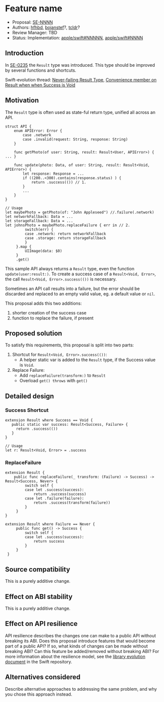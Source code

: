 # Feature name

* Proposal: [SE-NNNN](NNNN-Results-Improvements.md)
* Authors: [hfhbd](https://github.com/hfhbd), [bojanstef](https://github.com/bojanstef)?, [tcldr](https://github.com/tcldr)?
* Review Manager: TBD
* Status: Implementation: [apple/swift#NNNNN](https://github.com/apple/swift/pull/27908), [apple/swift#NNNN](https://github.com/apple/swift/pull/26471)

## Introduction
In [SE-0235](https://github.com/apple/swift-evolution/blob/master/proposals/0235-add-result.md) the `Result` type was introduced.
This type should be improved by several functions and shortcuts.

Swift-evolution thread: [Never-failing Result Type](https://forums.swift.org/t/never-failing-result-type/30249/5), [Convenience member on Result when when Success is Void](https://forums.swift.org/t/convenience-member-on-result-when-when-success-is-void/36134)

## Motivation
The `Result` type is often used as state-ful return type, unified all across an API.

```
struct API {
    enum APIError: Error {
        case .network
        case .invalid(request: String, response: String)
    }

    func getPhoto(of user: String, result: Result<User, APIError>) { ... }
    
    func update(photo: Data, of user: String, result: Result<Void, APIError>) { 
        let response: Response = ...
        if ((200..<300).contains(response.status) ) {
            return .success(()) // 1. 
        }
        ...
    }
}

// Usage
let maybePhoto = getPhoto(of: "John Appleseed") //.failure(.network)
let networkFallback: Data = ...
let storageFallback: Data = ...
let johnsPhoto = maybePhoto.replaceFailure { err in // 2.
         switch(err) {
         case .network: return networkFallback
         case .storage: return storageFallback
         }
     }.map {
         UIImage(data: $0)
     }
     .get()
```

This sample API always returns a `Result` type, even the function `update(user:result:)`. To create a success case of a `Result<Void, Error>`, the call `Result<Void, Error>.success(())` is necessary.

Sometimes an API call results into a failure, but the error should be discarded and replaced to an empty valid value, eg. a default value or `nil`. 

This proposal adds this two additions: 
1. shorter creation of the success case
2. function to replace the failure, if present

## Proposed solution

To satisfy this requirements, this proposal is split into two parts:
1. Shortcut for `Result<Void, Error>.success(())`:
   - A helper static var is added to the `Result` type, if the Success value is `Void`.
1. Replace Failure:
   - Add `replaceFailure(transform:)` to `Result`
   - Overload `get() throws` with `get()`
   
## Detailed design

### Success Shortcut
```
extension Result where Success == Void {
   public static var success: Result<Success, Failure> {
     return .success(())
   }
}

// Usage
let r: Result<Void, Error> = .success
```

### ReplaceFailure
```
extension Result {
    public func replaceFailure(_ transform: (Failure) -> Success) -> Result<Success, Never> {
         switch self {
         case let .success(success):
             return .success(success)
         case let .failure(failure):
             return .success(transform(failure))
         }
     }
}

extension Result where Failure == Never {
     public func get() -> Success {
         switch self {
         case let .success(success):
             return success
         }
     }
 }
 ```

## Source compatibility
This is a purely additive change.

## Effect on ABI stability
This is a purely additive change.

## Effect on API resilience

API resilience describes the changes one can make to a public API
without breaking its ABI. Does this proposal introduce features that
would become part of a public API? If so, what kinds of changes can be
made without breaking ABI? Can this feature be added/removed without
breaking ABI? For more information about the resilience model, see the
[library evolution
document](https://github.com/apple/swift/blob/master/docs/LibraryEvolution.rst)
in the Swift repository.

## Alternatives considered

Describe alternative approaches to addressing the same problem, and
why you chose this approach instead.
